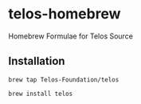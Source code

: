 # telos-homebrew
Homebrew Formulae for Telos Source

## Installation

`brew tap Telos-Foundation/telos`

`brew install telos` 
